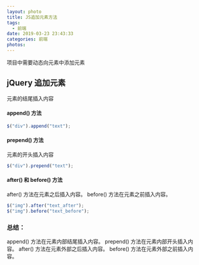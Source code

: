 ```yaml
---
layout: photo
title: JS追加元素方法
tags:
  - 前端
date: 2019-03-23 23:43:33
categories: 前端
photos:
---
```

项目中需要动态向元素中添加元素
<!--more-->
## jQuery 追加元素
元素的结尾插入内容
#### append() 方法
```javascript
$("div").append("text");
```
#### prepend() 方法
元素的开头插入内容
```javascript
$("div").prepend("text"); 
```
#### after() 和 before() 方法
after() 方法在元素之后插入内容。 
before() 方法在元素之前插入内容。 
```javascript
$("img").after("text_after"); 
$("img").before("text_before"); 
```
### 总结：
append() 方法在元素内部结尾插入内容。
prepend() 方法在元素内部开头插入内容。
after() 方法在元素外部之后插入内容。
before() 方法在元素外部之前插入内容。
